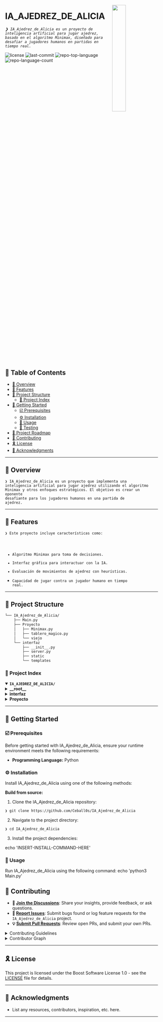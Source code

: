 <div align="left" style="position: relative;">
<img src="https://pics.freeicons.io/uploads/icons/png/7020168201587982142-512.png" align="right" width="30%" style="margin: -20px 0 0 20px;">

<h1>IA_AJEDREZ_DE_ALICIA</h1>
<p align="left">
	<em><code>❯ IA_Ajedrez_de_Alicia es un proyecto de inteligencia artificial para jugar ajedrez, basado en el algoritmo Minimax, diseñado para desafiar a jugadores humanos en partidas en tiempo real.</code></em>

</p>
<p align="left">
	<img src="https://img.shields.io/github/license/Ceball0s/IA_Ajedrez_de_Alicia?style=default&logo=opensourceinitiative&logoColor=white&color=0080ff" alt="license">
	<img src="https://img.shields.io/github/last-commit/Ceball0s/IA_Ajedrez_de_Alicia?style=default&logo=git&logoColor=white&color=0080ff" alt="last-commit">
	<img src="https://img.shields.io/github/languages/top/Ceball0s/IA_Ajedrez_de_Alicia?style=default&color=0080ff" alt="repo-top-language">
	<img src="https://img.shields.io/github/languages/count/Ceball0s/IA_Ajedrez_de_Alicia?style=default&color=0080ff" alt="repo-language-count">
</p>
<p align="left"><!-- default option, no dependency badges. -->
</p>
<p align="left">
	<!-- default option, no dependency badges. -->
</p>
</div>
<br clear="right">

## 🔗 Table of Contents

- [📍 Overview](#-overview)
- [👾 Features](#-features)
- [📁 Project Structure](#-project-structure)
  - [📂 Project Index](#-project-index)
- [🚀 Getting Started](#-getting-started)
  - [☑️ Prerequisites](#-prerequisites)
  - [⚙️ Installation](#-installation)
  - [🤖 Usage](#🤖-usage)
  - [🧪 Testing](#🧪-testing)
- [📌 Project Roadmap](#-project-roadmap)
- [🔰 Contributing](#-contributing)
- [🎗 License](#-license)
- [🙌 Acknowledgments](#-acknowledgments)

---

## 📍 Overview

<code>❯ IA_Ajedrez_de_Alicia es un proyecto que implementa una inteligencia artificial para jugar ajedrez utilizando el algoritmo Minimax y otros enfoques estratégicos. El objetivo es crear un oponente desafiante para los jugadores humanos en una partida de ajedrez.</code>


---

## 👾 Features

<code>❯ Este proyecto incluye características como:
- Algoritmo Minimax para toma de decisiones.
- Interfaz gráfica para interactuar con la IA.
- Evaluación de movimientos de ajedrez con heurísticas.
- Capacidad de jugar contra un jugador humano en tiempo real.</code>


---

## 📁 Project Structure

```sh
└── IA_Ajedrez_de_Alicia/
    ├── Main.py
    ├── Proyecto
    │   ├── Minimax.py
    │   ├── tablero_magico.py
    │   └── viejo
    └── interfaz
        ├── __init__.py
        ├── server.py
        ├── static
        └── templates
```


### 📂 Project Index
<details open>
	<summary><b><code>IA_AJEDREZ_DE_ALICIA/</code></b></summary>
	<details> <!-- __root__ Submodule -->
		<summary><b>__root__</b></summary>
		<blockquote>
			<table>
			<tr>
				<td><b><a href='https://github.com/Ceball0s/IA_Ajedrez_de_Alicia/blob/master/Main.py'>Main.py</a></b></td>
				<td><code>❯ Este archivo contiene el punto de entrada principal del programa y la lógica para ejecutar la partida de ajedrez.</code></td>
			</tr>
			</table>
		</blockquote>
	</details>
	<details> <!-- interfaz Submodule -->
		<summary><b>interfaz</b></summary>
		<blockquote>
			<table>
			<tr>
				<td><b><a href='https://github.com/Ceball0s/IA_Ajedrez_de_Alicia/blob/master/interfaz/server.py'>server.py</a></b></td>
				<td><code>❯ Incia servidor de flask la interfaz con la Ia</code></td>
			</tr>
			</table>
			<details>
				<summary><b>templates</b></summary>
				<blockquote>
					<table>
					<tr>
						<td><b><a href='https://github.com/Ceball0s/IA_Ajedrez_de_Alicia/blob/master/interfaz/templates/index.html'>index.html</a></b></td>
						<td><code>❯ Archivo con estilos de la inferfaz web</code></td>
					</tr>
					</table>
				</blockquote>
			</details>
		</blockquote>
	</details>
	<details> <!-- Proyecto Submodule -->
		<summary><b>Proyecto</b></summary>
		<blockquote>
			<table>
			<tr>
				<td><b><a href='https://github.com/Ceball0s/IA_Ajedrez_de_Alicia/blob/master/Proyecto/Minimax.py'>Minimax.py</a></b></td>
				<td><code>❯ Implementación del algoritmo Minimax para la toma de decisiones en el juego de ajedrez.</code></td>
			</tr>
			<tr>
				<td><b><a href='https://github.com/Ceball0s/IA_Ajedrez_de_Alicia/blob/master/Proyecto/tablero_magico.py'>tablero_magico.py</a></b></td>
				<td><code>❯ Código que define el tablero de ajedrez y las reglas para el movimiento de las piezas.</code></td>
			</tr>
			</table>
		</blockquote>
	</details>
</details>

---
## 🚀 Getting Started

### ☑️ Prerequisites

Before getting started with IA_Ajedrez_de_Alicia, ensure your runtime environment meets the following requirements:

- **Programming Language:** Python


### ⚙️ Installation

Install IA_Ajedrez_de_Alicia using one of the following methods:

**Build from source:**

1. Clone the IA_Ajedrez_de_Alicia repository:
```sh
❯ git clone https://github.com/Ceball0s/IA_Ajedrez_de_Alicia
```

2. Navigate to the project directory:
```sh
❯ cd IA_Ajedrez_de_Alicia
```

3. Install the project dependencies:

echo 'INSERT-INSTALL-COMMAND-HERE'

### 🤖 Usage
Run IA_Ajedrez_de_Alicia using the following command:
echo 'python3 Main.py'

## 🔰 Contributing

- **💬 [Join the Discussions](https://github.com/Ceball0s/IA_Ajedrez_de_Alicia/discussions)**: Share your insights, provide feedback, or ask questions.
- **🐛 [Report Issues](https://github.com/Ceball0s/IA_Ajedrez_de_Alicia/issues)**: Submit bugs found or log feature requests for the `IA_Ajedrez_de_Alicia` project.
- **💡 [Submit Pull Requests](https://github.com/Ceball0s/IA_Ajedrez_de_Alicia/blob/main/CONTRIBUTING.md)**: Review open PRs, and submit your own PRs.

<details closed>
<summary>Contributing Guidelines</summary>

1. **Fork the Repository**: Start by forking the project repository to your github account.
2. **Clone Locally**: Clone the forked repository to your local machine using a git client.
   ```sh
   git clone https://github.com/Ceball0s/IA_Ajedrez_de_Alicia
   ```
3. **Create a New Branch**: Always work on a new branch, giving it a descriptive name.
   ```sh
   git checkout -b new-feature-x
   ```
4. **Make Your Changes**: Develop and test your changes locally.
5. **Commit Your Changes**: Commit with a clear message describing your updates.
   ```sh
   git commit -m 'Implemented new feature x.'
   ```
6. **Push to github**: Push the changes to your forked repository.
   ```sh
   git push origin new-feature-x
   ```
7. **Submit a Pull Request**: Create a PR against the original project repository. Clearly describe the changes and their motivations.
8. **Review**: Once your PR is reviewed and approved, it will be merged into the main branch. Congratulations on your contribution!
</details>

<details closed>
<summary>Contributor Graph</summary>
<br>
<p align="left">
   <a href="https://github.com{/Ceball0s/IA_Ajedrez_de_Alicia/}graphs/contributors">
      <img src="https://contrib.rocks/image?repo=Ceball0s/IA_Ajedrez_de_Alicia">
   </a>
</p>
</details>

---

## 🎗 License

This project is licensed under the Boost Software License 1.0 - see the [LICENSE](https://github.com/Ceball0s/IA_Ajedrez_de_Alicia/blob/master/LICENSE) file for details.

---

## 🙌 Acknowledgments

- List any resources, contributors, inspiration, etc. here.

---
